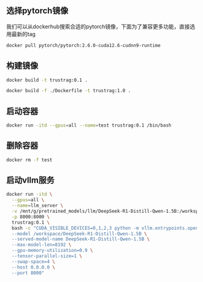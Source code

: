 ##  选择pytorch镜像

我们可以从dockerhub搜索合适的pytorch镜像，下面为了兼容更多功能，直接选用最新的tag
```bash
docker pull pytorch/pytorch:2.6.0-cuda12.6-cudnn9-runtime
```

## 构建镜像

```bash
docker build -t trustrag:0.1 .
```

```bash
docker build -f ./Dockerfile -t trustrag:1.0 .
```

## 启动容器

```bash
docker run -itd --gpus=all --name=test trustrag:0.1 /bin/bash
```

## 删除容器

```bash
docker rm -f test
```

## 启动vllm服务
```bash
docker run -itd \
  --gpus=all \
  --name=llm_server \
  -v /mnt/g/pretrained_models/llm/DeepSeek-R1-Distill-Qwen-1.5B:/workspace/DeepSeek-R1-Distill-Qwen-1.5B \
  -p 8000:8000 \
  trustrag:0.1 \
  bash -c "CUDA_VISIBLE_DEVICES=0,1,2,3 python -m vllm.entrypoints.openai.api_server \
  --model /workspace/DeepSeek-R1-Distill-Qwen-1.5B \
  --served-model-name DeepSeek-R1-Distill-Qwen-1.5B \
  --max-model-len=8192 \
  --gpu-memory-utilization=0.9 \
  --tensor-parallel-size=1 \
  --swap-space=4 \
  --host 0.0.0.0 \
  --port 8000"
```

